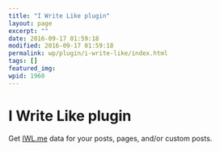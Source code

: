 ```yaml
---
title: "I Write Like plugin"
layout: page
excerpt: ""
date: 2016-09-17 01:59:18
modified: 2016-09-17 01:59:18
permalink: wp/plugin/i-write-like/index.html
tags: []
featured_img: 
wpid: 1960
---
```


# I Write Like plugin

Get [IWL.me](https://iwl.me/) data for your posts, pages, and/or custom posts.